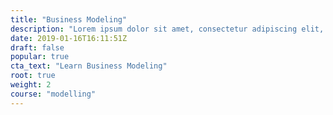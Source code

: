 ```yaml
---
title: "Business Modeling"
description: "Lorem ipsum dolor sit amet, consectetur adipiscing elit, sed do eiusmod tempor incididunt ut labore et dolore magna aliqua. Massa sapien faucibus et molestie ac feugiat. Hendrerit dolor magna eget est lorem ipsum."
date: 2019-01-16T16:11:51Z
draft: false
popular: true
cta_text: "Learn Business Modeling"
root: true
weight: 2
course: "modelling"
---
```


